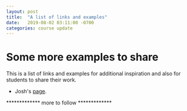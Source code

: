 ```yaml
---
layout: post
title:  "A list of links and examples"
date:   2019-08-02 03:11:00 -0700
categories: course update
---
```


# Some more examples to share

This is a list of links and examples for additional inspiration and also for students to share their work.

* Josh's [page](https://josh209.netlify.com/).


************* more to follow *************
